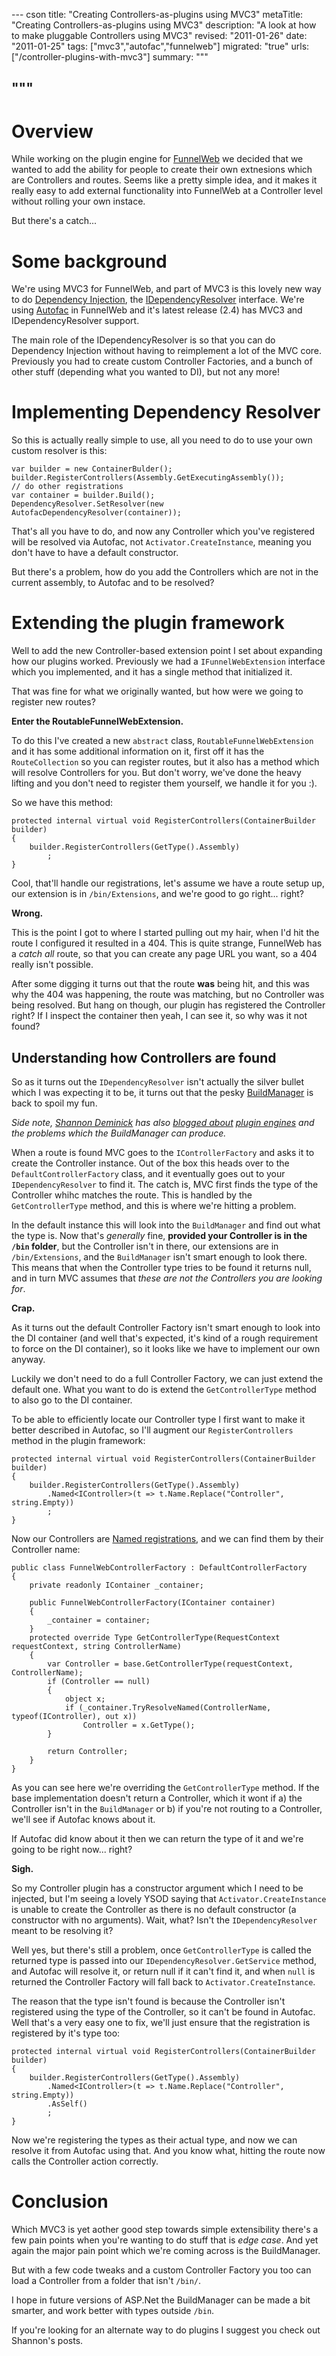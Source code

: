 --- cson
title: "Creating Controllers-as-plugins using MVC3"
metaTitle: "Creating Controllers-as-plugins using MVC3"
description: "A look at how to make pluggable Controllers using MVC3"
revised: "2011-01-26"
date: "2011-01-25"
tags: ["mvc3","autofac","funnelweb"]
migrated: "true"
urls: ["/controller-plugins-with-mvc3"]
summary: """

"""
---
# Overview

While working on the plugin engine for [FunnelWeb][1] we decided that we wanted to add the ability for people to create their own extnesions which are Controllers and routes. Seems like a pretty simple idea, and it makes it really easy to add external functionality into FunnelWeb at a Controller level without rolling your own instace.

But there's a catch...

# Some background

We're using MVC3 for FunnelWeb, and part of MVC3 is this lovely new way to do [Dependency Injection][2], the [IDependencyResolver][3] interface. We're using [Autofac][4] in FunnelWeb and it's latest release (2.4) has MVC3 and IDependencyResolver support.

The main role of the IDependencyResolver is so that you can do Dependency Injection without having to reimplement a lot of the MVC core. Previously you had to create custom Controller Factories, and a bunch of other stuff (depending what you wanted to DI), but not any more!

# Implementing Dependency Resolver

So this is actually really simple to use, all you need to do to use your own custom resolver is this:

    var builder = new ContainerBulder();
	builder.RegisterControllers(Assembly.GetExecutingAssembly());
	// do other registrations
	var container = builder.Build();
	DependencyResolver.SetResolver(new AutofacDependencyResolver(container));
	
That's all you have to do, and now any Controller which you've registered will be resolved via Autofac, not `Activator.CreateInstance`, meaning you don't have to have a default constructor.

But there's a problem, how do you add the Controllers which are not in the current assembly, to Autofac and to be resolved?

# Extending the plugin framework

Well to add the new Controller-based extension point I set about expanding how our plugins worked. Previously we had a `IFunnelWebExtension` interface which you implemented, and it has a single method that initialized it.

That was fine for what we originally wanted, but how were we going to register new routes?

**Enter the RoutableFunnelWebExtension.**

To do this I've created a new `abstract` class, `RoutableFunnelWebExtension` and it has some additional information on it, first off it has the `RouteCollection` so you can register routes, but it also has a method which will resolve Controllers for you. But don't worry, we've done the heavy lifting and you don't need to register them yourself, we handle it for you :).

So we have this method:

	protected internal virtual void RegisterControllers(ContainerBuilder builder)
	{
		builder.RegisterControllers(GetType().Assembly)
			;
	}

Cool, that'll handle our registrations, let's assume we have a route setup up, our extension is in `/bin/Extensions`, and we're good to go right... right?

**Wrong.**

This is the point I got to where I started pulling out my hair, when I'd hit the route I configured it resulted in a 404. This is quite strange, FunnelWeb has a *catch all* route, so that you can create any page URL you want, so a 404 really isn't possible.

After some digging it turns out that the route **was** being hit, and this was why the 404 was happening, the route was matching, but no Controller was being resolved. But hang on though, our plugin has registered the Controller right? If I inspect the container then yeah, I can see it, so why was it not found?

## Understanding how Controllers are found

So as it turns out the `IDependencyResolver` isn't actually the silver bullet which I was expecting it to be, it turns out that the pesky [BuildManager][5] is back to spoil my fun.

*Side note, [Shannon Deminick][6] has also [blogged about][7] [plugin engines][8] and the problems which the BuildManager can produce.*

When a route is found MVC goes to the `IControllerFactory` and asks it to create the Controller instance. Out of the box this heads over to the `DefaultControllerFactory` class, and it eventually goes out to your `IDependencyResolver` to find it. The catch is, MVC first finds the type of the Controller whihc matches the route. This is handled by the `GetControllerType` method, and this is where we're hitting a problem.

In the default instance this will look into the `BuildManager` and find out what the type is. Now that's *generally* fine, **provided your Controller is in the `/bin` folder**, but the Controller isn't in there, our extensions are in `/bin/Extensions`, and the `BuildManager` isn't smart enough to look there. This means that when the Controller type tries to be found it returns null, and in turn MVC assumes that *these are not the Controllers you are looking for*.

**Crap.**

As it turns out the default Controller Factory isn't smart enough to look into the DI container (and well that's expected, it's kind of a rough requirement to force on the DI container), so it looks like we have to implement our own anyway.

Luckily we don't need to do a full Controller Factory, we can just extend the default one. What you want to do is extend the `GetControllerType` method to also go to the DI container.

To be able to efficiently locate our Controller type I first want to make it better described in Autofac, so I'll augment our `RegisterControllers` method in the plugin framework:

	protected internal virtual void RegisterControllers(ContainerBuilder builder)
	{
		builder.RegisterControllers(GetType().Assembly)
			.Named<IController>(t => t.Name.Replace("Controller", string.Empty))
			;
	}

Now our Controllers are [Named registrations][9], and we can find them by their Controller name:

    public class FunnelWebControllerFactory : DefaultControllerFactory
    {
        private readonly IContainer _container;

        public FunnelWebControllerFactory(IContainer container)
        {
            _container = container;
        }
        protected override Type GetControllerType(RequestContext requestContext, string ControllerName)
        {
            var Controller = base.GetControllerType(requestContext, ControllerName);
            if (Controller == null)
            {
                object x;
                if (_container.TryResolveNamed(ControllerName, typeof(IController), out x))
                    Controller = x.GetType();
            }

            return Controller;
        }
    }

As you can see here we're overriding the `GetControllerType` method. If the base implementation doesn't return a Controller, which it wont if a) the Controller isn't in the `BuildManager` or b) if you're not routing to a Controller, we'll see if Autofac knows about it.

If Autofac did know about it then we can return the type of it and we're going to be right now... right?

**Sigh.**

So my Controller plugin has a constructor argument which I need to be injected, but I'm seeing a lovely YSOD saying that `Activator.CreateInstance` is unable to create the Controller as there is no default constructor (a constructor with no arguments). Wait, what? Isn't the `IDependencyResolver` meant to be resolving it?

Well yes, but there's still a problem, once `GetControllerType` is called the returned type is passed into our `IDependencyResolver.GetService` method, and Autofac will resolve it, or return null if it can't find it, and when `null` is returned the Controller Factory will fall back to `Activator.CreateInstance`.

The reason that the type isn't found is because the Controller isn't registered using the type of the Controller, so it can't be found in Autofac. Well that's a very easy one to fix, we'll just ensure that the registration is registered by it's type too:

	protected internal virtual void RegisterControllers(ContainerBuilder builder)
	{
		builder.RegisterControllers(GetType().Assembly)
			.Named<IController>(t => t.Name.Replace("Controller", string.Empty))
			.AsSelf()
			;
	}

Now we're registering the types as their actual type, and now we can resolve it from Autofac using that. And you know what, hitting the route now calls the Controller action correctly.

# Conclusion

Which MVC3 is yet aother good step towards simple extensibility there's a few pain points when you're wanting to do stuff that is *edge case*. And yet again the major pain point which we're coming across is the BuildManager.

But with a few code tweaks and a custom Controller Factory you too can load a Controller from a folder that isn't `/bin/`.

I hope in future versions of ASP.Net the BuildManager can be made a bit smarter, and work better with types outside `/bin`.

If you're looking for an alternate way to do plugins I suggest you check out Shannon's posts.
	


  [1]: http://funnelweblog.com
  [2]: http://en.wikipedia.org/wiki/Dependency_injection
  [3]: http://msdn.microsoft.com/en-us/library/system.web.mvc.idependencyresolver.aspx
  [4]: http://code.google.com/p/autofac
  [5]: http://msdn.microsoft.com/en-us/library/system.web.compilation.buildmanager.aspx
  [6]: http://shazwazza.com
  [7]: http://shazwazza.com/post/MVC-Controllers-as-plugins-with-MEF-and-Autofac.aspx
  [8]: http://shazwazza.com/post/Developing-a-plugin-framework-in-ASPNET-with-medium-trust.aspx
  [9]: http://code.google.com/p/autofac/wiki/TypedNamedAndKeyedServices